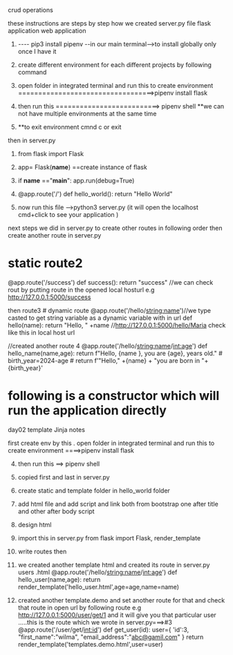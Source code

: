 crud operations

these instructions are steps by step how we created server.py file
flask application
web application
1. ---- pip3 install pipenv   --in our main  terminal-->to install globally only once I have it
2. create different environment for each different projects by following command
3. open folder in integrated terminal and run this to create environment 
        ==================================>pipenv install flask

4. then run this ==========================> pipenv shell
**we can not have multiple environments at the same time 
5. **to exit environment cmnd c or exit


then in server.py 
1. from flask import Flask
2. app= Flask(__name__)  ==create instance of flask
3.  if __name__ =="__main__":
    app.run(debug=True)
4. @app.route('/')
def hello_world():
    return "Hello World"

5. now run this file -->python3 server.py (it will open the localhost cmd+click to see your application )


next steps we did in server.py to create other routes in following order
then create another route in server.py 
# static route2 
@app.route('/success')
def success():
    return "success"
//we can check rout by putting route in the opened local hosturl e.g http://127.0.0.1:5000/success

then route3 # dynamic route 
@app.route('/hello/<string:name>')//we type casted to get string variable as a dynamic variable with in url
def hello(name):
    return "Hello, " +name 
//http://127.0.0.1:5000/hello/Maria check like this in local host url

//created another route 4
@app.route('/hello/<string:name>/<int:age>')
def hello_name(name,age):
    return f"Hello, {name }, you are {age}, years old." 
    # birth_year=2024-age
    # return f'"Hello," +{name} + "you are born in "+{birth_year}'
# following is a constructor which will run the application directly

day02 template Jinja notes

first create env by this . open folder in integrated terminal and run this to create environment 
        ====>pipenv install flask

4. then run this ==> pipenv shell
1. copied first and last in server.py 
2. create static and template folder in hello_world folder
3. add html file and add script and link both from bootstrap one after title and other after body script
4. design html
5. import this in server.py from flask import Flask, render_template
6. write routes then
7. we created another template html and created its route in server.py users .html @app.route('/hello/<string:name>/<int:age>')
def hello_user(name,age):
    return render_template('hello_user.html',age=age,name=name)

8. created another template.demo and set another route for that and check that route in open url by following route e.g http://127.0.0.1:5000/user/get/1 and it will give you that particular user .....this is the route which we wrote in server.py===>#3
@app.route('/user/get/<int:id>')
def get_user(id):
    user={
        'id':3,
        "first_name":"wilma",
        "email_address":"abc@gamil.com"
    }
    return render_template('templates.demo.html',user=user)